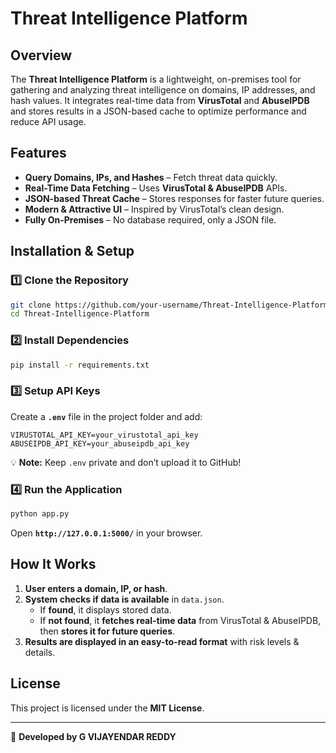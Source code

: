 # Threat Intelligence Platform

## Overview
The **Threat Intelligence Platform** is a lightweight, on-premises tool for gathering and analyzing threat intelligence on domains, IP addresses, and hash values. It integrates real-time data from **VirusTotal** and **AbuseIPDB** and stores results in a JSON-based cache to optimize performance and reduce API usage.

## Features
- **Query Domains, IPs, and Hashes** – Fetch threat data quickly.
- **Real-Time Data Fetching** – Uses **VirusTotal & AbuseIPDB** APIs.
- **JSON-based Threat Cache** – Stores responses for faster future queries.
- **Modern & Attractive UI** – Inspired by VirusTotal’s clean design.
- **Fully On-Premises** – No database required, only a JSON file.

## Installation & Setup

### 1️⃣ Clone the Repository
```bash
git clone https://github.com/your-username/Threat-Intelligence-Platform.git
cd Threat-Intelligence-Platform
```

### 2️⃣ Install Dependencies
```bash
pip install -r requirements.txt
```

### 3️⃣ Setup API Keys
Create a **`.env`** file in the project folder and add:
```
VIRUSTOTAL_API_KEY=your_virustotal_api_key
ABUSEIPDB_API_KEY=your_abuseipdb_api_key
```
💡 **Note:** Keep `.env` private and don’t upload it to GitHub!

### 4️⃣ Run the Application
```bash
python app.py
```
Open **`http://127.0.0.1:5000/`** in your browser.

## How It Works
1. **User enters a domain, IP, or hash**.
2. **System checks if data is available** in `data.json`.
   - If **found**, it displays stored data.
   - If **not found**, it **fetches real-time data** from VirusTotal & AbuseIPDB, then **stores it for future queries**.
3. **Results are displayed in an easy-to-read format** with risk levels & details.



## License
This project is licensed under the **MIT License**.

---
🚀 **Developed by G VIJAYENDAR REDDY**

